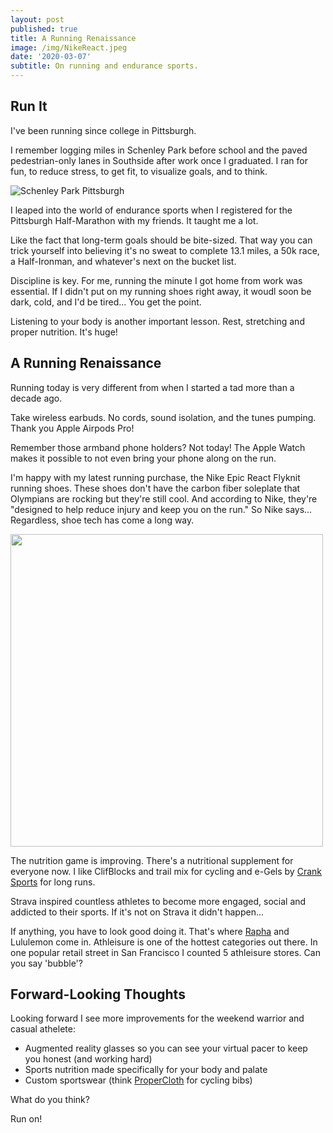 ```yaml
---
layout: post
published: true
title: A Running Renaissance
image: /img/NikeReact.jpeg
date: '2020-03-07'
subtitle: On running and endurance sports.
---
```

## Run It

I've been running since college in Pittsburgh. 

I remember logging miles in Schenley Park before school and the paved pedestrian-only lanes in Southside after work once I graduated. I ran for fun, to reduce stress, to get fit, to visualize goals, and to think.

![Schenley Park Pittsburgh]({{site.baseurl}}/img/Schenley.jpg)

I leaped into the world of endurance sports when I registered for the Pittsburgh Half-Marathon with my friends. It taught me a lot.

Like the fact that long-term goals should be bite-sized. That way you can trick yourself into believing it's no sweat to complete 13.1 miles, a 50k race, a Half-Ironman, and whatever's next on the bucket list.

Discipline is key. For me, running the minute I got home from work was essential. If I didn't put on my running shoes right away, it woudl soon be dark, cold, and I'd be tired... You get the point.   

Listening to your body is another important lesson. Rest, stretching and proper nutrition. It's huge!

## A Running Renaissance

Running today is very different from when I started a tad more than a decade ago.

Take wireless earbuds. No cords, sound isolation, and the tunes pumping. Thank you Apple Airpods Pro!

Remember those armband phone holders? Not today! The Apple Watch makes it possible to not even bring your phone along on the run.

I'm happy with my latest running purchase, the Nike Epic React Flyknit running shoes. These shoes don't have the carbon fiber soleplate that Olympians are rocking but they're still cool. And according to Nike, they're "designed to help reduce injury and keep you on the run." So Nike says... Regardless, shoe tech has come a long way.

<img src="/img/NikeReact.jpeg" width="500" />

The nutrition game is improving. There's a nutritional supplement for everyone now. I like ClifBlocks and trail mix for cycling and e-Gels by [Crank Sports](https://www.cranksports.com/) for long runs.

Strava inspired countless athletes to become more engaged, social and addicted to their sports. If it's not on Strava it didn't happen...

If anything, you have to look good doing it. That's where [Rapha](https://www.rapha.cc/us/en_US) and Lululemon come in. Athleisure is one of the hottest categories out there. In one popular retail street in San Francisco I counted 5 athleisure stores. Can you say 'bubble'?

## Forward-Looking Thoughts

Looking forward I see more improvements for the weekend warrior and casual athelete: 

- Augmented reality glasses so you can see your virtual pacer to keep you honest (and working hard)
- Sports nutrition made specifically for your body and palate
- Custom sportswear (think [ProperCloth](https://propercloth.com/) for cycling bibs)

What do you think? 

Run on!
